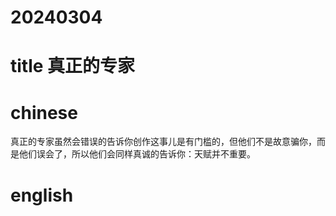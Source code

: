 
# 20240304

# title 真正的专家

# chinese 
真正的专家虽然会错误的告诉你创作这事儿是有门槛的，但他们不是故意骗你，而是他们误会了，所以他们会同样真诚的告诉你：天赋并不重要。

# english

